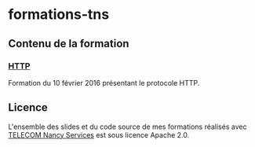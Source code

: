 # formations-tns

## Contenu de la formation

### [HTTP](../0-HTTP)
Formation du 10 février 2016 présentant le protocole HTTP.

## Licence
L'ensemble des slides et du code source de mes formations réalisés avec [TELECOM Nancy Services](http://www.tnservices.fr/) est sous licence Apache 2.0.

